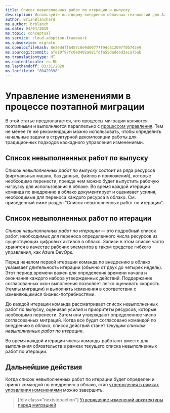 ```yaml
---
title: Список невыполненных работ по итерации и выпуску
description: Используйте платформу внедрения облачных технологий для Azure, чтобы научиться создавать итерации и невыполненные работы в выпусках для организации задач.
author: BrianBlanchard
ms.author: brblanch
ms.date: 04/04/2019
ms.topic: conceptual
ms.service: cloud-adoption-framework
ms.subservice: migrate
ms.openlocfilehash: 8e3ed4ff6457c0e9d00777f94c812097f0b742e9
ms.sourcegitcommit: afe10f97fc0e0402a881fdfa55dadebd3aca75ab
ms.translationtype: MT
ms.contentlocale: ru-RU
ms.lasthandoff: 03/31/2020
ms.locfileid: "80429398"
---
```

# <a name="manage-change-in-an-incremental-migration-effort"></a>Управление изменениями в процессе поэтапной миграции

В этой статье предполагается, что процессы миграции являются поэтапными и выполняются параллельно с [процессом управления](../../../govern/index.md). Тем не менее те же рекомендации можно использовать, чтобы определить начальные задачи в структурной декомпозиции работы для традиционных подходов каскадного управления изменениями.

## <a name="release-backlog"></a>Список невыполненных работ по выпуску

Список *невыполненных работ по выпуску* состоит из ряда ресурсов (виртуальных машин, баз данных, файлов и приложений), которые необходимо перенести, прежде чем можно будет выпустить рабочую нагрузку для использования в облаке. Во время каждой итерации команда по внедрению в облако документирует и оценивает усилия, необходимые для переноса каждого ресурса в облако. См. приведенный ниже раздел "Список невыполненных работ по итерации".

## <a name="iteration-backlog"></a>Список невыполненных работ по итерации

*Список невыполненных работ по итерации* — это подробный список работ, необходимых для переноса определенного числа ресурсов из существующих цифровых активов в облако. Записи в этом списке часто хранятся в качестве рабочих элементов в таком средстве гибкого управления, как Azure DevOps.

Перед началом первой итерации команда по внедрению в облако указывает длительность итерации (обычно от двух до четырех недель). Этот период времени важен для определения времени начала и окончания каждого набора утвержденных действий. Поддержание согласованных окон выполнения позволяет легко оценивать скорость (темпы миграции) и выполнять изменения в соответствии с изменяющимися бизнес-потребностями.

До каждой итерации команда рассматривает список невыполненных работ по выпуску, оценивая усилия и приоритеты ресурсов, которые необходимо перенести. Затем они утверждают определенное число согласованных миграций. Когда все будет согласовано командой по внедрению в облако, список действий станет *текущим списком невыполненных работ по итерации*.

Во время каждой итерации члены команды работают вместе для выполнения обязательств в рамках текущего списка невыполненных работ по итерации.

## <a name="next-steps"></a>Дальнейшие действия

Когда список невыполненных работ по итерации будет определен и принят командой по внедрению в облако, этап [утверждения в рамках управления изменениями](./approve.md) можно завершить.

> [!div class="nextstepaction"]
> [Утверждение изменений архитектуры перед миграцией](./approve.md)
